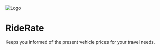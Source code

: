 ![Logo](https://johnpraise247.github.io/RideRate/images/header.png)
# RideRate

Keeps you informed of the present vehicle prices for your travel needs.







